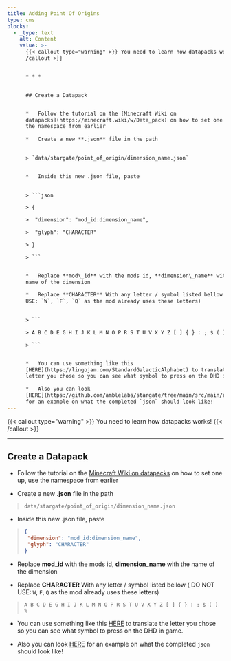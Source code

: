 ```yaml
---
title: Adding Point Of Origins
type: cms
blocks:
  - _type: text
    alt: Content
    value: >-
      {{< callout type="warning" >}} You need to learn how datapacks works! {{<
      /callout >}}


      * * *


      ## Create a Datapack


      *   Follow the tutorial on the [Minecraft Wiki on
      datapacks](https://minecraft.wiki/w/Data_pack) on how to set one up, use
      the namespace from earlier
          
      *   Create a new **.json** file in the path
          

      > `data/stargate/point_of_origin/dimension_name.json`


      *   Inside this new .json file, paste
          

      > ```json

      > {

      >  "dimension": "mod_id:dimension_name",

      >  "glyph": "CHARACTER"

      > }

      > ```


      *   Replace **mod\_id** with the mods id, **dimension\_name** with the
      name of the dimension
          
      *   Replace **CHARACTER** With any letter / symbol listed bellow ( DO NOT
      USE: `W`, `F`, `Q` as the mod already uses these letters)
          

      > ```

      > A B C D E G H I J K L M N O P R S T U V X Y Z [ ] { } : ; $ ( ) %

      > ```


      *   You can use something like this
      [HERE](https://lingojam.com/StandardGalacticAlphabet) to translate the
      letter you chose so you can see what symbol to press on the DHD in game.
          
      *   Also you can look
      [HERE](https://github.com/amblelabs/stargate/tree/main/src/main/resources/data/stargate/point_of_origin)
      for an example on what the completed `json` should look like!
---
```

{{< callout type="warning" >}} You need to learn how datapacks works! {{< /callout >}}

* * *

## Create a Datapack

*   Follow the tutorial on the [Minecraft Wiki on datapacks](https://minecraft.wiki/w/Data_pack) on how to set one up, use the namespace from earlier
    
*   Create a new **.json** file in the path
    

> `data/stargate/point_of_origin/dimension_name.json`

*   Inside this new .json file, paste

> ```json
> {
>  "dimension": "mod_id:dimension_name",
>  "glyph": "CHARACTER"
> }
> ```

*   Replace **mod\_id** with the mods id, **dimension\_name** with the name of the dimension
    
*   Replace **CHARACTER** With any letter / symbol listed bellow ( DO NOT USE: `W`, `F`, `Q` as the mod already uses these letters)
    

> ```
> A B C D E G H I J K L M N O P R S T U V X Y Z [ ] { } : ; $ ( ) %
> ```

*   You can use something like this [HERE](https://lingojam.com/StandardGalacticAlphabet) to translate the letter you chose so you can see what symbol to press on the DHD in game.
    
*   Also you can look [HERE](https://github.com/amblelabs/stargate/tree/main/src/main/resources/data/stargate/point_of_origin) for an example on what the completed `json` should look like!